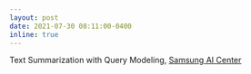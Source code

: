 ```yaml
---
layout: post
date: 2021-07-30 08:11:00-0400
inline: true
---
```


Text Summarization with Query Modeling, [Samsung AI Center](https://research.samsung.com/aicenter_toronto)